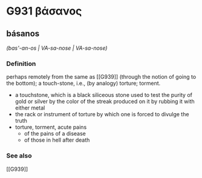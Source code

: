 # G931 βάσανος

## básanos

_(bas'-an-os | VA-sa-nose | VA-sa-nose)_

### Definition

perhaps remotely from the same as [[G939]] (through the notion of going to the bottom); a touch-stone, i.e., (by analogy) torture; torment.

- a touchstone, which is a black siliceous stone used to test the purity of gold or silver by the color of the streak produced on it by rubbing it with either metal
- the rack or instrument of torture by which one is forced to divulge the truth
- torture, torment, acute pains
  - of the pains of a disease
  - of those in hell after death

### See also

[[G939]]

